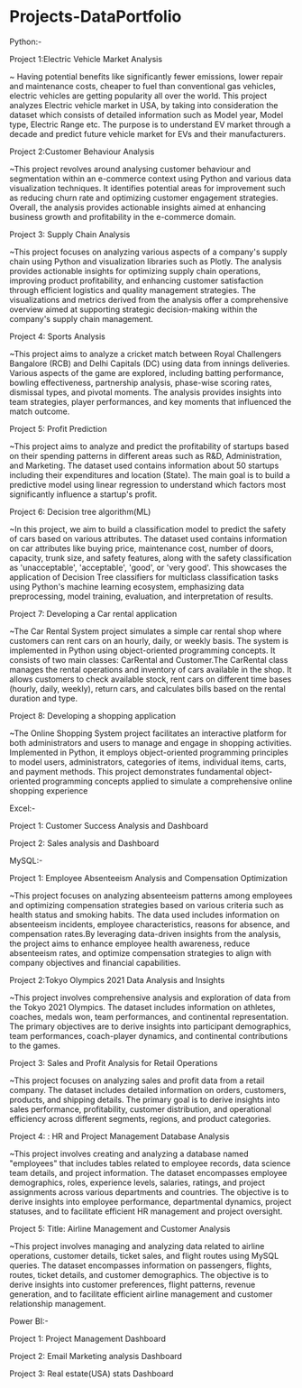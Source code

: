 # Projects-DataPortfolio
Python:-

Project 1:Electric Vehicle Market Analysis

~ Having potential benefits like significantly fewer emissions, lower repair and maintenance costs, cheaper to fuel than conventional gas vehicles, electric vehicles are getting popularity all over the world. This project analyzes Electric vehicle market in USA, by taking into consideration the dataset which consists of detailed information such as Model year, Model type, Electric Range etc. The purpose is to understand EV market through a decade and predict future vehicle market for EVs and their manufacturers.



Project 2:Customer Behaviour Analysis 

~This project revolves around analysing customer behaviour and segmentation within an e-commerce context using Python and various data visualization techniques. 
It identifies potential areas for improvement such as reducing churn rate and optimizing customer engagement strategies. Overall, the analysis provides actionable insights aimed at enhancing business growth and profitability in the e-commerce domain.



Project 3: Supply Chain Analysis 

~This project focuses on analyzing various aspects of a company's supply chain using Python and visualization libraries such as Plotly. The analysis provides actionable insights for optimizing supply chain operations, improving product profitability, and enhancing customer satisfaction through efficient logistics and quality management strategies. The visualizations and metrics derived from the analysis offer a comprehensive overview aimed at supporting strategic decision-making within the company's supply chain management.

Project 4: Sports Analysis 

~This project aims to analyze a cricket match between Royal Challengers Bangalore (RCB) and Delhi Capitals (DC) using data from innings deliveries. Various aspects of the game are explored, including batting performance, bowling effectiveness, partnership analysis, phase-wise scoring rates, dismissal types, and pivotal moments. The analysis provides insights into team strategies, player performances, and key moments that influenced the match outcome.

Project 5: Profit Prediction

~This project aims to analyze and predict the profitability of startups based on their spending patterns in different areas such as R&D, Administration, and Marketing. The dataset used contains information about 50 startups including their expenditures and location (State). The main goal is to build a predictive model using linear regression to understand which factors most significantly influence a startup's profit.

Project 6: Decision tree algorithm(ML)

~In this project, we aim to build a classification model to predict the safety of cars based on various attributes. The dataset used contains information on car attributes like buying price, maintenance cost, number of doors, capacity, trunk size, and safety features, along with the safety classification as 'unacceptable', 'acceptable', 'good', or 'very good'. This showcases the application of Decision Tree classifiers for multiclass classification tasks using Python's machine learning ecosystem, emphasizing data preprocessing, model training, evaluation, and interpretation of results.

Project 7: Developing a Car rental application

~The Car Rental System project simulates a simple car rental shop where customers can rent cars on an hourly, daily, or weekly basis. The system is implemented in Python using object-oriented programming concepts. It consists of two main classes: CarRental and Customer.The CarRental class manages the rental operations and inventory of cars available in the shop. It allows customers to check available stock, rent cars on different time bases (hourly, daily, weekly), return cars, and calculates bills based on the rental duration and type.


Project 8: Developing a shopping application

~The Online Shopping System project facilitates an interactive platform for both administrators and users to manage and engage in shopping activities. Implemented in Python, it employs object-oriented programming principles to model users, administrators, categories of items, individual items, carts, and payment methods. This project demonstrates fundamental object-oriented programming concepts applied to simulate a comprehensive online shopping experience



Excel:-

Project 1: Customer Success Analysis and Dashboard

Project 2: Sales analysis and Dashboard 


MySQL:-

Project 1: Employee Absenteeism Analysis and Compensation Optimization

~This project focuses on analyzing absenteeism patterns among employees and optimizing compensation strategies based on various criteria such as health status and smoking habits. The data used includes information on absenteeism incidents, employee characteristics, reasons for absence, and compensation rates.By leveraging data-driven insights from the analysis, the project aims to enhance employee health awareness, reduce absenteeism rates, and optimize compensation strategies to align with company objectives and financial capabilities.

Project 2:Tokyo Olympics 2021 Data Analysis and Insights

 ~This project involves comprehensive analysis and exploration of data from the Tokyo 2021 Olympics. The dataset includes information on athletes, coaches, medals won, team performances, and continental representation. The primary objectives are to derive insights into participant demographics, team performances, coach-player dynamics, and continental contributions to the games.

 Project 3: Sales and Profit Analysis for Retail Operations

 ~This project focuses on analyzing sales and profit data from a retail company. The dataset includes detailed information on orders, customers, products, and shipping details. The primary goal is to derive insights into sales performance, profitability, customer distribution, and operational efficiency across different segments, regions, and product categories.

 Project 4: : HR and Project Management Database Analysis

 ~This project involves creating and analyzing a database named "employees" that includes tables related to employee records, data science team details, and project information. The dataset encompasses employee demographics, roles, experience levels, salaries, ratings, and project assignments across various departments and countries. The objective is to derive insights into employee performance, departmental dynamics, project statuses, and to facilitate efficient HR management and project oversight.

 Project 5: Title: Airline Management and Customer Analysis
 
~This project involves managing and analyzing data related to airline operations, customer details, ticket sales, and flight routes using MySQL queries. The dataset encompasses information on passengers, flights, routes, ticket details, and customer demographics. The objective is to derive insights into customer preferences, flight patterns, revenue generation, and to facilitate efficient airline management and customer relationship management.


Power BI:-

Project 1: Project Management Dashboard

Project 2: Email Marketing analysis Dashboard

Project 3: Real estate(USA) stats Dashboard




 














